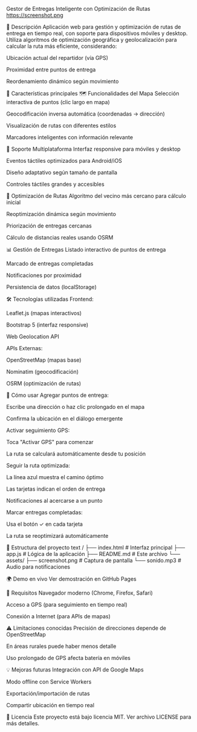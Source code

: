 Gestor de Entregas Inteligente con Optimización de Rutas
https://screenshot.png

📌 Descripción
Aplicación web para gestión y optimización de rutas de entrega en tiempo real, con soporte para dispositivos móviles y desktop. Utiliza algoritmos de optimización geográfica y geolocalización para calcular la ruta más eficiente, considerando:

Ubicación actual del repartidor (vía GPS)

Proximidad entre puntos de entrega

Reordenamiento dinámico según movimiento

🌟 Características principales
🗺️ Funcionalidades del Mapa
Selección interactiva de puntos (clic largo en mapa)

Geocodificación inversa automática (coordenadas → dirección)

Visualización de rutas con diferentes estilos

Marcadores inteligentes con información relevante

📱 Soporte Multiplataforma
Interfaz responsive para móviles y desktop

Eventos táctiles optimizados para Android/iOS

Diseño adaptativo según tamaño de pantalla

Controles táctiles grandes y accesibles

🚀 Optimización de Rutas
Algoritmo del vecino más cercano para cálculo inicial

Reoptimización dinámica según movimiento

Priorización de entregas cercanas

Cálculo de distancias reales usando OSRM

📊 Gestión de Entregas
Listado interactivo de puntos de entrega

Marcado de entregas completadas

Notificaciones por proximidad

Persistencia de datos (localStorage)

🛠️ Tecnologías utilizadas
Frontend:

Leaflet.js (mapas interactivos)

Bootstrap 5 (interfaz responsive)

Web Geolocation API

APIs Externas:

OpenStreetMap (mapas base)

Nominatim (geocodificación)

OSRM (optimización de rutas)

🚀 Cómo usar
Agregar puntos de entrega:

Escribe una dirección o haz clic prolongado en el mapa

Confirma la ubicación en el diálogo emergente

Activar seguimiento GPS:

Toca "Activar GPS" para comenzar

La ruta se calculará automáticamente desde tu posición

Seguir la ruta optimizada:

La línea azul muestra el camino óptimo

Las tarjetas indican el orden de entrega

Notificaciones al acercarse a un punto

Marcar entregas completadas:

Usa el botón ✓ en cada tarjeta

La ruta se reoptimizará automáticamente

📂 Estructura del proyecto
text
/
├── index.html          # Interfaz principal
├── app.js              # Lógica de la aplicación
├── README.md           # Este archivo
└── assets/
    ├── screenshot.png  # Captura de pantalla
    └── sonido.mp3      # Audio para notificaciones


🌍 Demo en vivo
Ver demostración en GitHub Pages

📌 Requisitos
Navegador moderno (Chrome, Firefox, Safari)

Acceso a GPS (para seguimiento en tiempo real)

Conexión a Internet (para APIs de mapas)

⚠️ Limitaciones conocidas
Precisión de direcciones depende de OpenStreetMap

En áreas rurales puede haber menos detalle

Uso prolongado de GPS afecta batería en móviles

💡 Mejoras futuras
Integración con API de Google Maps

Modo offline con Service Workers

Exportación/importación de rutas

Compartir ubicación en tiempo real

📄 Licencia
Este proyecto está bajo licencia MIT. Ver archivo LICENSE para más detalles.
